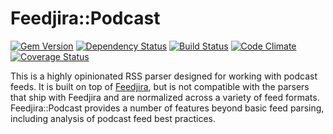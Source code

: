 # Feedjira::Podcast

[![Gem Version](http://img.shields.io/gem/v/feedjira-podcast.svg)](https://rubygems.org/gems/feedjira-podcast)
[![Dependency Status](https://gemnasium.com/scour/feedjira-podcast.svg)](https://gemnasium.com/scour/feedjira-podcast)
[![Build Status](https://travis-ci.org/scour/feedjira-podcast.svg)](https://travis-ci.org/scour/feedjira-podcast)
[![Code Climate](https://codeclimate.com/github/scour/feedjira-podcast/badges/gpa.svg)](https://codeclimate.com/github/scour/feedjira-podcast)
[![Coverage Status](https://coveralls.io/repos/scour/feedjira-podcast/badge.svg?branch=master)](https://coveralls.io/r/scour/feedjira-podcast?branch=master)

This is a highly opinionated RSS parser designed for working with podcast feeds. It is built on top of [Feedjira](http://feedjira.com/), but is not compatible with the parsers that ship with Feedjira and are normalized across a variety of feed formats. Feedjira::Podcast provides a number of features beyond basic feed parsing, including analysis of podcast feed best practices.
